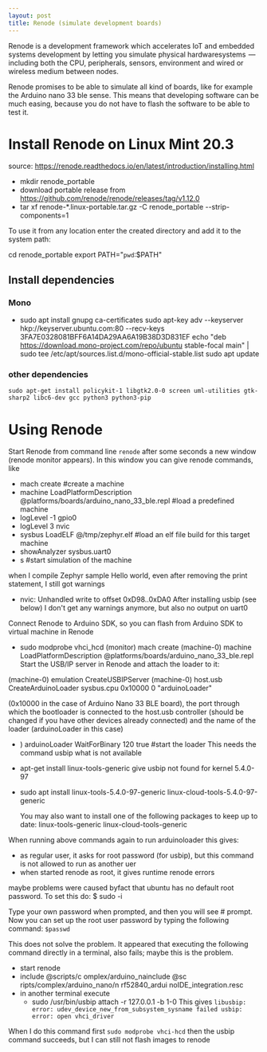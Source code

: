```yaml
---
layout: post
title: Renode (simulate development boards)
---
```

Renode is a development framework which accelerates IoT and embedded systems development by letting you simulate physical hardwaresystems  — including both the CPU, peripherals, sensors, environment and wired or wireless medium between nodes.


Renode promises to be able to simulate all kind of boards, like for example the Arduino nano 33 ble sense.
This means that developing software can be much easing, because you do not have to flash the software to be able to test it.

# Install Renode on Linux Mint 20.3
source: https://renode.readthedocs.io/en/latest/introduction/installing.html

* mkdir renode_portable
* download portable release from https://github.com/renode/renode/releases/tag/v1.12.0
* tar xf  renode-*.linux-portable.tar.gz -C renode_portable --strip-components=1

To use it from any location enter the created directory and add it to the system path:

cd renode_portable
export PATH="`pwd`:$PATH"

## Install dependencies
### Mono
* sudo apt install gnupg ca-certificates
sudo apt-key adv --keyserver hkp://keyserver.ubuntu.com:80 --recv-keys 3FA7E0328081BFF6A14DA29AA6A19B38D3D831EF
echo "deb https://download.mono-project.com/repo/ubuntu stable-focal main" | sudo tee /etc/apt/sources.list.d/mono-official-stable.list
sudo apt update

### other dependencies
```
sudo apt-get install policykit-1 libgtk2.0-0 screen uml-utilities gtk-sharp2 libc6-dev gcc python3 python3-pip
```

# Using Renode
Start Renode from command line
```renode```
after some seconds a new window (renode monitor appears).
In this window you can give renode commands, like
* mach create #create a machine
* machine LoadPlatformDescription @platforms/boards/arduino_nano_33_ble.repl #load a predefined machine
* logLevel -1 gpio0
* logLevel 3 nvic
* sysbus LoadELF @/tmp/zephyr.elf #load an elf file build for this target machine
* showAnalyzer sysbus.uart0
* s #start simulation of the machine

when I compile Zephyr sample Hello world, even after removing the print statement, I still got warnings
* nvic: Unhandled write to offset 0xD98..0xDA0 
After installing usbip (see below) I don't get any warnings anymore, but also no output on uart0


Connect Renode to Arduino SDK, so you can flash from Arduino SDK to virtual machine in Renode
* sudo modprobe vhci_hcd
(monitor) mach create
(machine-0) machine LoadPlatformDescription @platforms/boards/arduino_nano_33_ble.repl
Start the USB/IP server in Renode and attach the loader to it:

(machine-0) emulation CreateUSBIPServer
(machine-0) host.usb CreateArduinoLoader sysbus.cpu 0x10000 0 "arduinoLoader"

(0x10000 in the case of Arduino Nano 33 BLE board), the port through which the bootloader is connected to the host.usb controller (should be changed if you have other devices already connected) and the name of the loader (arduinoLoader in this case)

* ) arduinoLoader WaitForBinary 120 true #start the loader
This needs the command usbip what is not available
* apt-get install linux-tools-generic
give usbip not found for kernel 5.4.0-97
* sudo apt install linux-tools-5.4.0-97-generic
    linux-cloud-tools-5.4.0-97-generic

  You may also want to install one of the following packages to keep up to date:
    linux-tools-generic
    linux-cloud-tools-generic

When running above commands again to run arduinoloader this gives:
* as regular user, it asks for root password (for usbip), but this command is not allowed to run as another uer
* when started renode as root, it gives runtime renode errors


maybe problems were caused byfact that ubuntu has no default root password. To set this do:
$ sudo -i

Type your own password when prompted, and then you will see # prompt. Now you can set up the root user password by typing the following command:
`$passwd`

This does not solve the problem.
It appeared that executing the following command directly in a terminal, also fails; maybe this is the problem.
* start renode
* include @scripts/c
omplex/arduino_nainclude @sc
ripts/complex/arduino_nano/n
rf52840_ardui
noIDE_integration.resc 
* in another terminal execute
    * sudo /usr/bin/usbip attach -r 127.0.0.1 -b 1-0
This gives `libusbip: error: udev_device_new_from_subsystem_sysname failed
usbip: error: open vhci_driver
 ` 

When I do this command first `sudo modprobe vhci-hcd`  then the usbip command succeeds, but I can still not flash images to renode


